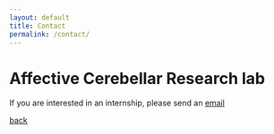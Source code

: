 ```yaml
---
layout: default
title: Contact
permalink: /contact/
---
```


# Affective Cerebellar Research lab

If you are interested in an internship, please send an [email](mailto:d.j.l.g.schutter@uu.com)


<!--<a href="mailto:d.j.l.g.schutter@uu.com">Email Us</a>  
-->


[back](./)
